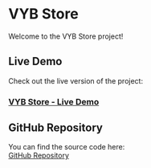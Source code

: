 # VYB Store

Welcome to the VYB Store project!

## Live Demo

Check out the live version of the project:  
### [VYB Store - Live Demo](https://vyb-store-psi.vercel.app/)

## GitHub Repository

You can find the source code here:  
[GitHub Repository](https://github.com/Zeshanxviii/nextjs-assessment)
